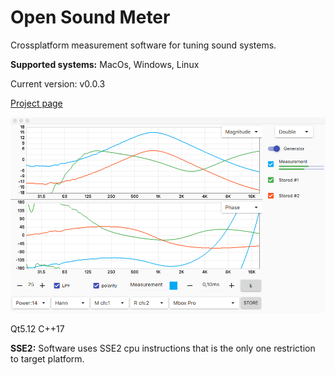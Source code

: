 # Open Sound Meter
Crossplatform measurement software for tuning sound systems.

**Supported systems:** MacOs, Windows, Linux

Current version: v0.0.3

[Project page](https://psmokotnin.github.io/osm/)

![](/docs/images/screens/dualchart.png)

Qt5.12 C++17

**SSE2:** Software uses SSE2 cpu instructions that is the only one restriction to target platform.

